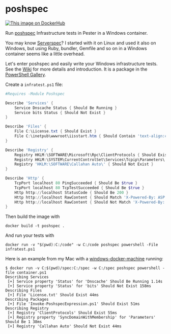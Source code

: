 # poshspec

[![This image on DockerHub](https://img.shields.io/docker/pulls/stefanscherer/poshspec.svg)](https://hub.docker.com/r/stefanscherer/poshspec/)

Run [poshspec](https://github.com/Ticketmaster/poshspec) Infrastructure tests in Pester in a Windows container.

You may know [Serverspec](http://serverspec.org)? I started with it on Linux and used it also on Windows, but using
Ruby, bundler, Gemfile and so on in a Windows container seems like a little overhead.

Let's enter poshspec and easily write your Windows infrastructure tests. See the [Wiki](https://github.com/Ticketmaster/poshspec/wiki/Introduction) for more details and introduction. It is a package in the [PowerShell Gallery](https://www.powershellgallery.com/packages/poshspec/).

Create a `infratest.ps1` file:

```powershell
#Requires -Module Poshspec

Describe 'Services' {
    Service Dnscache Status { Should Be Running }
    Service bits Status { Should Not Exist }
}

Describe 'Files' {
    File C:\License.txt { Should Exist }
    File C:\inetpub\wwwroot\iisstart.htm { Should Contain 'text-align:center' }
}

Describe 'Registry' {
    Registry HKLM:\SOFTWARE\Microsoft\Rpc\ClientProtocols { Should Exist }
    Registry HKLM:\SYSTEM\CurrentControlSet\Services\Tcpip\Parameters\ "SyncDomainWithMembership" { Should Be 1  }
    Registry 'HKLM:\SOFTWARE\Callahan Auto\' { Should Not Exist }
}

Describe 'Http' {
    TcpPort localhost 80 PingSucceeded { Should Be $true }
    TcpPort localhost 80 TcpTestSucceeded { Should Be $true }
    Http http://localhost StatusCode { Should Be 200 }
    Http http://localhost RawContent { Should Match 'X-Powered-By: ASP.NET' }
    Http http://localhost RawContent { Should Not Match 'X-Powered-By: Cobal' }
}
```

Then build the image with

```
docker build -t poshspec .
```

And run your tests with

```
docker run -v "$(pwd):C:/code" -w C:/code poshspec powershell -File infratest.ps1
```

Here is an example from my Mac with a [windows-docker-machine](https://github.com/StefanScherer/windows-docker-machine) running:

```
$ docker run -v C:$(pwd)/spec:C:/spec -w C:/spec poshspec powershell -file container.ps1
Describing Services
 [+] Service property 'Status' for 'Dnscache' Should Be Running 1.14s
 [+] Service property 'Status' for 'bits' Should Not Exist 158ms
Describing Files
 [+] File 'License.txt' Should Exist 44ms
Describing Packages
 [+] File 'Invoke-PoshspecExpression.ps1' Should Exist 51ms
Describing Registry
 [+] Registry 'ClientProtocols' Should Exist 55ms
 [+] Registry property 'SyncDomainWithMembership' for 'Parameters' Should Be 1 38ms
 [+] Registry 'Callahan Auto' Should Not Exist 44ms
```
